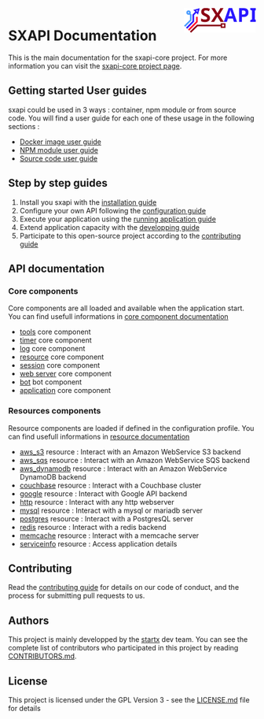 <img align="right" height="50" src="https://raw.githubusercontent.com/startxfr/sxapi-core/master/docs/assets/logo.svg?sanitize=true">

# SXAPI Documentation

This is the main documentation for the sxapi-core project. For more information you can visit the [sxapi-core project page](https://github.com/startxfr/sxapi-core/).

## Getting started User guides

sxapi could be used in 3 ways : container, npm module or from source code. You will find a user guide for each one of these usage in the following sections :
- [Docker image user guide](guides/USE_docker.md)
- [NPM module user guide](guides/USE_npm.md)
- [Source code user guide](guides/USE_source.md)

## Step by step guides

1. Install you sxapi with the [installation guide](guides/1.Install.md)
2. Configure your own API following the [configuration guide](guides/2.Configure.md)
3. Execute your application using the [running application guide](guides/3.Run.md)
4. Extend application capacity with the [developping guide](guides/4.Develop.md)
5. Participate to this open-source project according to the [contributing guide](guides/5.Contribute.md)

## API documentation

### Core components

Core components are all loaded and available when the application start. You can find usefull informations in [core component documentation](core/README.md)
- [tools](core/tools.md) core component
- [timer](core/timer.md) core component
- [log](core/log.md) core component
- [resource](core/resource.md) core component
- [session](core/session.md) core component
- [web server](core/ws.md) core component
- [bot](core/bot.md) bot component
- [application](core/app.md) core component

### Resources components

Resource components are loaded if defined in the configuration profile. You can find usefull informations in [resource documentation](resources/README.md)
- [aws_s3](resources/aws_s3.md) resource : Interact with an Amazon WebService S3 backend
- [aws_sqs](resources/aws_sqs.md) resource : Interact with an Amazon WebService SQS backend
- [aws_dynamodb](resources/aws_dynamodb.md) resource : Interact with an Amazon WebService DynamoDB backend
- [couchbase](resources/couchbase.md) resource : Interact with a Couchbase cluster
- [google](resources/google.md) resource : Interact with Google API backend
- [http](resources/http.md) resource : Interact with any http webserver
- [mysql](resources/mysql.md) resource : Interact with a mysql or mariadb server
- [postgres](resources/postgres.md) resource : Interact with a PostgresQL server
- [redis](resources/redis.md) resource : Interact with a redis backend
- [memcache](resources/memcache.md) resource : Interact with a memcache server
- [serviceinfo](resources/serviceinfo.md) resource : Access application details

## Contributing

Read the [contributing guide](guides/5.Contribute.md) for details on our code of conduct, and the process for submitting pull requests to us.

## Authors

This project is mainly developped by the [startx](https://www.startx.fr) dev team. You can see the complete list of contributors who participated in this project by reading [CONTRIBUTORS.md](CONTRIBUTORS.md).

## License

This project is licensed under the GPL Version 3 - see the [LICENSE.md](LICENSE.md) file for details
